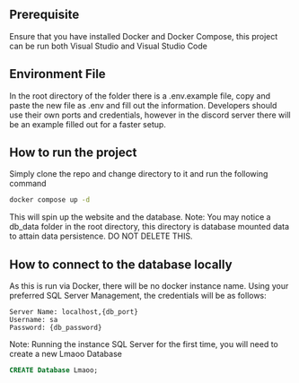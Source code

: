 ## Prerequisite

Ensure that you have installed Docker and Docker Compose, this project can be run both Visual Studio and Visual Studio Code

## Environment File
In the root directory of the folder there is a .env.example file, copy and paste the new file as .env and fill out the information. Developers should use their own ports and credentials, however in the discord server there will be an example filled out for a faster setup.

## How to run the project

Simply clone the repo and change directory to it and run the following command

```bash
docker compose up -d
```
This will spin up the website and the database. Note: You may notice a db_data folder in the root directory, this directory is database mounted data to attain data persistence. DO NOT DELETE THIS.

## How to connect to the database locally
As this is run via Docker, there will be no docker instance name. Using your preferred SQL Server Management, the credentials will be as follows:
```
Server Name: localhost,{db_port}
Username: sa
Password: {db_password}
```
Note: Running the instance SQL Server for the first time, you will need to create a new Lmaoo Database

```sql
CREATE Database Lmaoo;
```